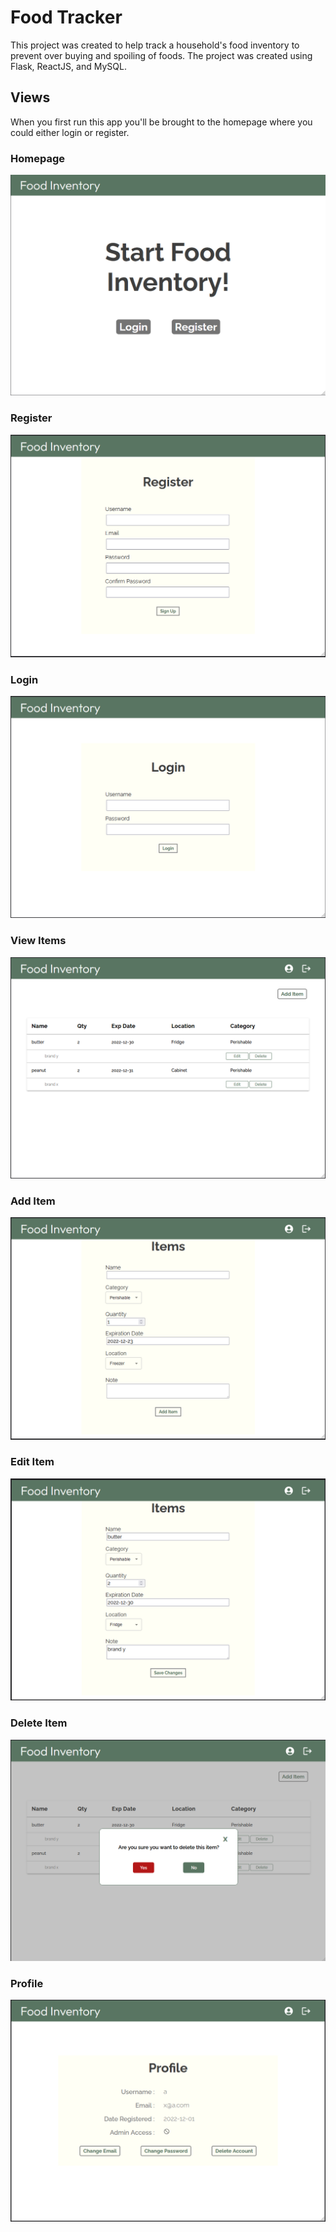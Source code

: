 # Food Tracker

This project was created to help track a household's food inventory to prevent over buying and spoiling of foods.
The project was created using Flask, ReactJS, and MySQL.

## Views

When you first run this app you'll be brought to the homepage where you could either login or register.

### Homepage
![Homepage](https://github.com/jilyan-dy/food_tracker/blob/master/figs/homepage.png?raw=true)

### Register
![Register](https://github.com/jilyan-dy/food_tracker/blob/master/figs/register.png?raw=true)

### Login
![Login](https://github.com/jilyan-dy/food_tracker/blob/master/figs/login.png?raw=true)

### View Items
![View Items](https://github.com/jilyan-dy/food_tracker/blob/master/figs/view_items.png?raw=true)

### Add Item
![Add Item](https://github.com/jilyan-dy/food_tracker/blob/master/figs/add_item.png?raw=true)

### Edit Item
![Edit Item](https://github.com/jilyan-dy/food_tracker/blob/master/figs/edit_item.png?raw=true)

### Delete Item
![Delete Item](https://github.com/jilyan-dy/food_tracker/blob/master/figs/delete_item.png?raw=true)

### Profile
![Profile](https://github.com/jilyan-dy/food_tracker/blob/master/figs/profile.png?raw=true)

